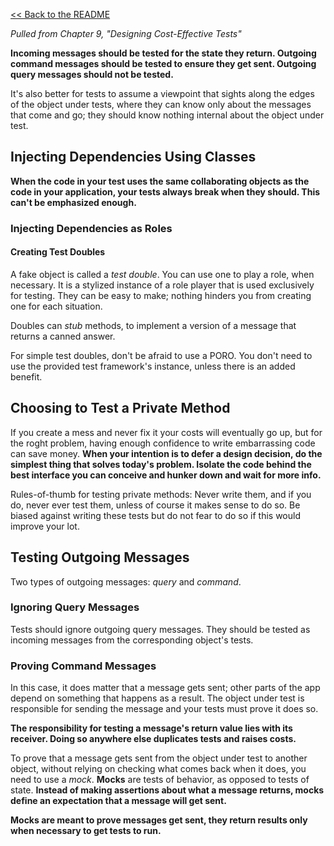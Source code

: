 [&lt;&lt; Back to the README](README.md)

*Pulled from Chapter 9, "Designing Cost-Effective Tests"*

**Incoming messages should be tested for the state they return. Outgoing command
messages should be tested to ensure they get sent. Outgoing query messages
should not be tested.**

It's also better for tests to assume a viewpoint that sights along the edges
of the object under tests, where they can know only about the messages that
come and go; they should know nothing internal about the object under test.

## Injecting Dependencies Using Classes

**When the code in your test uses the same collaborating objects as the code in
your application, your tests always break when they should. This can't be
emphasized enough.**

### Injecting Dependencies as Roles

#### Creating Test Doubles

A fake object is called a *test double*. You can use one to play a role, when
necessary. It is a stylized instance of a role player that is used exclusively
for testing. They can be easy to make; nothing hinders you from creating one
for each situation.

Doubles can *stub* methods, to implement a version of a message that returns a
canned answer.

For simple test doubles, don't be afraid to use a PORO. You don't need to use
the provided test framework's instance, unless there is an added benefit.

## Choosing to Test a Private Method

If you create a mess and never fix it your costs will eventually go up, but for
the roght problem, having enough confidence to write embarrassing code can save
money. **When your intention is to defer a design decision, do the simplest
thing that solves today's problem. Isolate the code behind the best interface
you can conceive and hunker down and wait for more info.**

Rules-of-thumb for testing private methods: Never write them, and if you do,
never ever test them, unless of course it makes sense to do so. Be biased against
writing these tests but do not fear to do so if this would improve your lot.

## Testing Outgoing Messages

Two types of outgoing messages: *query* and *command*.

### Ignoring Query Messages

Tests should ignore outgoing query messages. They should be tested as incoming
messages from the corresponding object's tests.

### Proving Command Messages

In this case, it does matter that a message gets sent; other parts of the app
depend on something that happens as a result. The object under test is
responsible for sending the message and your tests must prove it does so.

**The responsibility for testing a message's return value lies with its
receiver. Doing so anywhere else duplicates tests and raises costs.**

To prove that a message gets sent from the object under test to another
object, without relying on checking what comes back when it does, you need to
use a *mock*. **Mocks** are tests of behavior, as opposed to tests of state.
**Instead of making assertions about what a message returns, mocks define an
expectation that a message will get sent.**

**Mocks are meant to prove messages get sent, they return results only when
necessary to get tests to run.**


